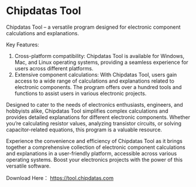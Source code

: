 # Chipdatas Tool

Chipdatas Tool – a versatile program designed for electronic component calculations and explanations.

Key Features:

1. Cross-platform compatibility: Chipdatas Tool is available for Windows, Mac, and Linux operating systems, providing a seamless experience for users across different platforms.
2. Extensive component calculations: With Chipdatas Tool, users gain access to a wide range of calculations and explanations related to electronic components. The program offers over a hundred tools and functions to assist users in various electronic projects.

Designed to cater to the needs of electronics enthusiasts, engineers, and hobbyists alike, Chipdatas Tool simplifies complex calculations and provides detailed explanations for different electronic components. Whether you’re calculating resistor values, analyzing transistor circuits, or solving capacitor-related equations, this program is a valuable resource.

Experience the convenience and efficiency of Chipdatas Tool as it brings together a comprehensive collection of electronic component calculations and explanations in a user-friendly platform, accessible across various operating systems. Boost your electronics projects with the power of this versatile software.



Download Here：  https://tool.chipdatas.com
